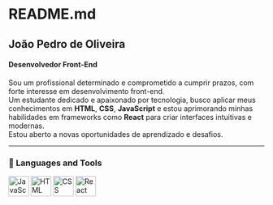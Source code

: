 # README.md

## João Pedro de Oliveira

#### Desenvolvedor Front-End

Sou um profissional determinado e comprometido a cumprir prazos, com forte interesse em desenvolvimento front-end.  
Um estudante dedicado e apaixonado por tecnologia, busco aplicar meus conhecimentos em **HTML**, **CSS**, **JavaScript** e estou aprimorando minhas habilidades em frameworks como **React** para criar interfaces intuitivas e modernas.  
Estou aberto a novas oportunidades de aprendizado e desafios.

---

### 🧰 Languages and Tools

<p align="left">
  <img src="https://cdn.jsdelivr.net/gh/devicons/devicon/icons/javascript/javascript-original.svg" width="40" alt="JavaScript" />
  <img src="https://cdn.jsdelivr.net/gh/devicons/devicon/icons/html5/html5-original.svg" width="40" alt="HTML" />
  <img src="https://cdn.jsdelivr.net/gh/devicons/devicon/icons/css3/css3-original.svg" width="40" alt="CSS" />
  <img src="https://cdn.jsdelivr.net/gh/devicons/devicon/icons/react/react-original.svg" width="40" alt="React" />
</p>


